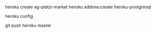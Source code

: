 heroku create ag-platzi-market
heroku addons:create heroku-postgresql

heroku config

git push heroku master